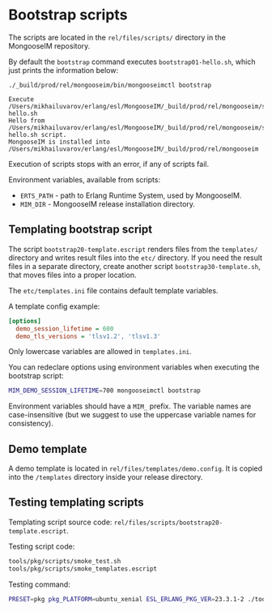 # Bootstrap scripts

The scripts are located in the `rel/files/scripts/` directory in the MongooseIM repository.

By default the `bootstrap` command executes `bootstrap01-hello.sh`, which just prints the information below:

```
./_build/prod/rel/mongooseim/bin/mongooseimctl bootstrap

Execute /Users/mikhailuvarov/erlang/esl/MongooseIM/_build/prod/rel/mongooseim/scripts/bootstrap01-hello.sh
Hello from /Users/mikhailuvarov/erlang/esl/MongooseIM/_build/prod/rel/mongooseim/scripts/bootstrap01-hello.sh script.
MongooseIM is installed into /Users/mikhailuvarov/erlang/esl/MongooseIM/_build/prod/rel/mongooseim
```

Execution of scripts stops with an error, if any of scripts fail.

Environment variables, available from scripts:

- `ERTS_PATH` - path to Erlang Runtime System, used by MongooseIM.
- `MIM_DIR` - MongooseIM release installation directory.


## Templating bootstrap script

The script `bootstrap20-template.escript` renders files from the `templates/` directory and writes
result files into the `etc/` directory. If you need the result files in a separate directory,
create another script `bootstrap30-template.sh`, that moves files into a proper location.

The `etc/templates.ini` file contains default template variables.

A template config example:

```ini
[options]
  demo_session_lifetime = 600
  demo_tls_versions = 'tlsv1.2', 'tlsv1.3'
```

Only lowercase variables are allowed in `templates.ini`.

You can redeclare options using environment variables when executing the bootstrap script:

```bash
MIM_DEMO_SESSION_LIFETIME=700 mongooseimctl bootstrap
```

Environment variables should have a `MIM_` prefix. The variable names are case-insensitive
(but we suggest to use the uppercase variable names for consistency).

## Demo template

A demo template is located in `rel/files/templates/demo.config`.
It is copied into the `/templates` directory inside your release directory.

## Testing templating scripts

Templating script source code: `rel/files/scripts/bootstrap20-template.escript`.

Testing script code:

```bash
tools/pkg/scripts/smoke_test.sh
tools/pkg/scripts/smoke_templates.escript
```

Testing command:

```bash
PRESET=pkg pkg_PLATFORM=ubuntu_xenial ESL_ERLANG_PKG_VER=23.3.1-2 ./tools/test.sh
```
